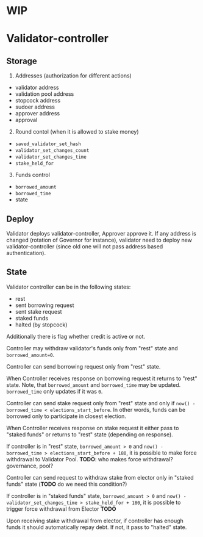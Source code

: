 # WIP
# Validator-controller

## Storage

1. Addresses (authorization for different actions)
  - validator address
  - validation pool address
  - stopcock address
  - sudoer address
  - approver address
  - approval
2. Round contol (when it is allowed to stake money)
  - `saved_validator_set_hash`
  - `validator_set_changes_count`
  - `validator_set_changes_time`
  - `stake_held_for`
3. Funds control
  - `borrowed_amount`
  - `borrowed_time`
- state


## Deploy

Validator deploys validator-controller, Approver approve it. If any address is changed (rotation of Governor for instance), validator need to deploy new validator-controller (since old one will not pass address based authentication).


## State
Validator controller can be in the following states:
- rest
- sent borrowing request
- sent stake request
- staked funds
- halted (by stopcock)

Additionally there is flag whether credit is active or not.

Controller may withdraw validator's funds only from "rest" state and `borrowed_amount=0`.

Controller can send borrowing request only from "rest" state.

When Controller receives response on borrowing request it returns to "rest" state. Note, that `borrowed_amount` and `borrowed_time` may be updated. `borrowed_time` only updates if it was `0`.

Controller can send stake request only from "rest" state and only if `now() - borrowed_time < elections_start_before`. In other words, funds can be borrowed only to participate in closest election.

When Controller receives response on stake request it either pass to "staked funds" or returns to "rest" state (depending on response).

If controller is in "rest" state, `borrowed_amount > 0` and `now() - borrowed_time > elections_start_before + 180`, it is possible to make force withdrawal to Validator Pool.
**TODO**: who makes force withdrawal? governance, pool?

Controller can send request to withdraw stake from elector only in "staked funds" state (**TODO** do we need this condition?)

If controller is in "staked funds" state, `borrowed_amount > 0` and `now() - validator_set_changes_time > stake_held_for + 180`, it is possible to trigger force withdrawal from Elector **TODO**

Upon receiving stake withdrawal from elector, if controller has enough funds it should automatically repay debt. If not, it pass to "halted" state.
